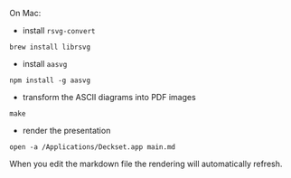 On Mac:

* install `rsvg-convert`
```
brew install librsvg
```

* install `aasvg`
```
npm install -g aasvg
```

* transform the ASCII diagrams into PDF images
```
make
```

* render the presentation
```
open -a /Applications/Deckset.app main.md
```

When you edit the markdown file the rendering will automatically refresh.
